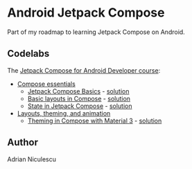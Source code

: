 # Android Jetpack Compose

Part of my roadmap to learning Jetpack Compose on Android.

## Codelabs

The [Jetpack Compose for Android Developer course](https://developer.android.com/courses/jetpack-compose/course):

- [Compose essentials](https://developer.android.com/courses/pathways/jetpack-compose-for-android-developers-1)
  - [Jetpack Compose Basics](https://developer.android.com/codelabs/jetpack-compose-basics) - [solution](./Jetpack-Compose-basics/)
  - [Basic layouts in Compose](https://developer.android.com/codelabs/jetpack-compose-layouts) - [solution](./BasicLayoutsCodelab/)
  - [State in Jetpack Compose](https://developer.android.com/codelabs/jetpack-compose-state) - [solution](./BasicStateCodelab/)
- [Layouts, theming, and animation](https://developer.android.com/courses/pathways/jetpack-compose-for-android-developers-2)
  - [Theming in Compose with Material 3](https://developer.android.com/codelabs/jetpack-compose-theming) - [solution](./ThemingCodelab/)

## Author

Adrian Niculescu
